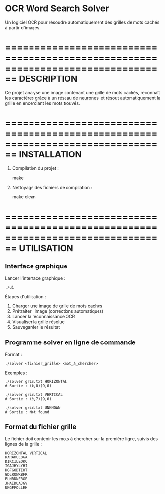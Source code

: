 # OCR Word Search Solver

Un logiciel OCR pour résoudre automatiquement des grilles de mots cachés
à partir d'images.

================================================================================
DESCRIPTION
================================================================================

Ce projet analyse une image contenant une grille de mots cachés, reconnaît
les caractères grâce à un réseau de neurones, et résout automatiquement la
grille en encerclant les mots trouvés.

================================================================================
INSTALLATION
================================================================================

1. Compilation du projet :

   make

2. Nettoyage des fichiers de compilation :

   make clean

================================================================================
UTILISATION
================================================================================

## Interface graphique

Lancer l'interface graphique :

    ./ui

Étapes d'utilisation :

1. Charger une image de grille de mots cachés
2. Prétraiter l'image (corrections automatiques)
3. Lancer la reconnaissance OCR
4. Visualiser la grille résolue
5. Sauvegarder le résultat

## Programme solver en ligne de commande

Format :

    ./solver <fichier_grille> <mot_à_chercher>

Exemples :

    ./solver grid.txt HORIZONTAL
    # Sortie : (0,0)(9,0)

    ./solver grid.txt VERTICAL
    # Sortie : (9,7)(9,0)

    ./solver grid.txt UNKNOWN
    # Sortie : Not found

## Format du fichier grille

Le fichier doit contenir les mots à chercher sur la première ligne,
suivis des lignes de la grille :

    HORIZONTAL VERTICAL
    DXRAHCLBGA
    DIKCILEOKC
    IGAJHYLYHI
    HGFGODTIOT
    GDLROWKBFR
    PLNRDNERGE
    JHAIDUAJGV
    UKGFFOLLEH

